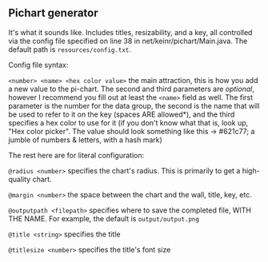 ## Pichart generator

It's what it sounds like. Includes titles, resizability, and a key, all controlled via the config file specified on line 38 in net/keinr/pichart/Main.java. The default path is `resources/config.txt`.

Config file syntax:

`<number> <name> <hex color value>` the main attraction, this is how you add a new value to the pi-chart. The second and third parameters are *optional*, however I recommend you fill out at least the `<name>` field as well. The first parameter is the number for the data group, the second is the name that will be used to refer to it on the key (spaces ARE allowed\*), and the third specifies a hex color to use for it (if you don't know what that is, look up, "Hex color picker". The value should look something like this -> #621c77; a jumble of numbers & letters, with a hash mark)

The rest here are for literal configuration:

`@radius <number>` specifies the chart's radius. This is primarily to get a high-quality chart.

`@margin <number>` the space between the chart and the wall, title, key, etc.

`@outputpath <filepath>` specifies where to save the completed file, WITH THE NAME. For example, the default is `output/output.png`

`@title <string>` specifies the title

`@titlesize <number>` specifies the title's font size

